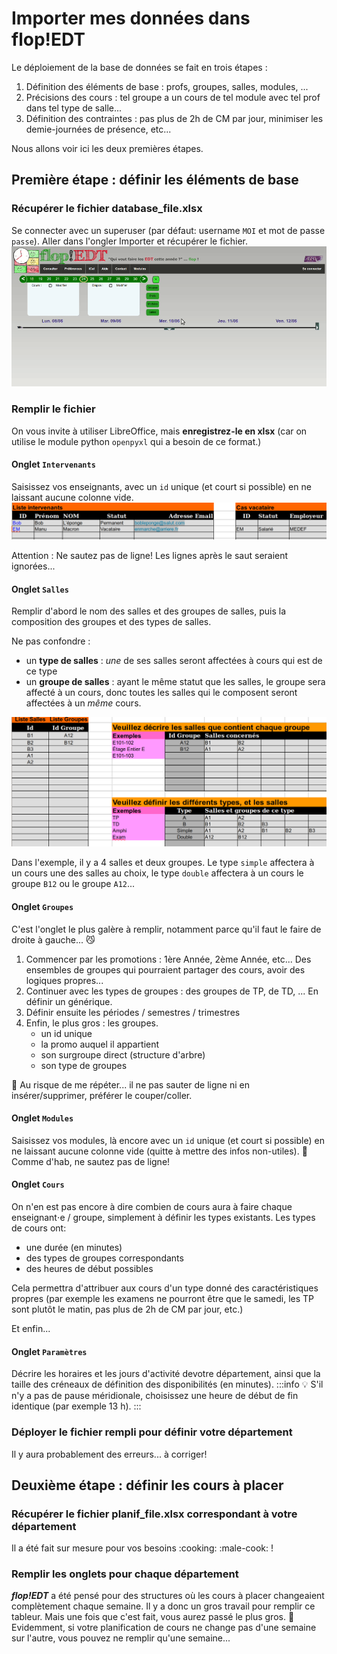 # Importer mes données dans flop!EDT

Le déploiement de la base de données se fait en trois étapes :
1. Définition des éléments de base : profs, groupes, salles, modules, ...
2. Précisions des cours : tel groupe a un cours de tel module avec tel prof dans tel type de salle...
3. Définition des contraintes : pas plus de 2h de CM par jour, minimiser les demie-journées de présence, etc...

Nous allons voir ici les deux premières étapes. 

## Première étape : définir les éléments de base

### Récupérer le fichier database_file.xlsx

Se connecter avec un superuser (par défaut: username `MOI` et mot de passe `passe`).
Aller dans l'ongler Importer et récupérer le fichier.
![Récupérer le fichier de database](static/configuration/download_database_file.gif)

### Remplir le fichier
On vous invite à utiliser LibreOffice, mais **enregistrez-le en xlsx** (car on utilise le module python `openpyxl` qui a besoin de ce format.)

#### Onglet `Intervenants`
Saisissez vos enseignants, avec un `id` unique (et court si possible) en ne laissant aucune colonne vide.
![Récupérer le fichier de database](static/configuration/intervenants.png)

Attention : Ne sautez pas de ligne! Les lignes après le saut seraient ignorées...

#### Onglet `Salles`
Remplir d'abord le nom des salles et des groupes de salles, puis la composition des groupes et des types de salles.

Ne pas confondre :
* un **type de salles** : *une* de ses salles seront affectées à cours qui est de ce type
* un **groupe de salles** : ayant le même statut que les salles, le groupe sera affecté à un cours, donc toutes les salles qui le composent seront affectées à un *même* cours.

![Récupérer le fichier de database](static/configuration/salles.png)

Dans l'exemple, il y a 4 salles et deux groupes.
Le type `simple` affectera à un cours une des salles au choix, le type `double` affectera à un cours le groupe `B12` ou le groupe `A12`...

#### Onglet `Groupes`
C'est l'onglet le plus galère à remplir, notamment parce qu'il faut le faire de droite à gauche... :smirk_cat: 
1. Commencer par les promotions : 1ère Année, 2ème Année, etc... Des ensembles de groupes qui pourraient partager des cours, avoir des logiques propres...
2. Continuer avec les types de groupes : des groupes de TP, de TD, ... En définir un générique.
3. Définir ensuite les périodes / semestres / trimestres
4. Enfin, le plus gros : les groupes.
    * un id unique
    * la promo auquel il appartient
    * son surgroupe direct (structure d'arbre)
    * son type de groupes

:pushpin: Au risque de me répéter... il ne pas sauter de ligne ni en insérer/supprimer, préférer le couper/coller.

#### Onglet `Modules`

Saisissez vos modules, là encore avec un `id` unique (et court si possible) en ne laissant aucune colonne vide (quitte à mettre des infos non-utiles).
:pushpin: Comme d'hab, ne sautez pas de ligne! 

#### Onglet `Cours`
On n'en est pas encore à dire combien de cours aura à faire chaque enseignant⋅e / groupe, simplement à définir les types existants. 
Les types de cours ont:
- une durée (en minutes)
- des types de groupes correspondants
- des heures de début possibles

Cela permettra d'attribuer aux cours d'un type donné des caractéristiques propres (par exemple les examens ne pourront être que le samedi, les TP sont plutôt le matin, pas plus de 2h de CM par jour, etc.)

Et enfin...
#### Onglet `Paramètres`
Décrire les horaires et les jours d'activité devotre département, ainsi que la taille des créneaux de définition des disponibilités (en minutes).
:::info
:bulb: S'il n'y a pas de pause méridionale, choisissez une heure de début de fin identique (par exemple 13 h).
:::


### Déployer le fichier rempli pour définir votre département

Il y aura probablement des erreurs... à corriger!


## Deuxième étape : définir les cours à placer
### Récupérer le fichier planif_file.xlsx correspondant à votre département
Il a été fait sur mesure pour vos besoins :cooking: :male-cook: !

### Remplir les onglets pour chaque département
***flop!EDT*** a été pensé pour des structures où les cours à placer changeaient complètement chaque semaine. Il y a donc un gros travail pour remplir ce tableur. Mais une fois que c'est fait, vous aurez passé le plus gros.
:pushpin: Evidemment, si votre planification de cours ne change pas d'une semaine sur l'autre, vous pouvez ne remplir qu'une semaine...
